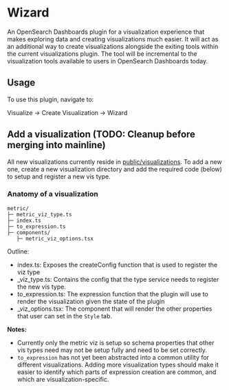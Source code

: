 # Wizard

An OpenSearch Dashboards plugin for a visualization experience that makes exploring data and creating visualizations much easier. It will act as an additional way to create visualizations alongside the exiting tools within the current visualizations plugin. The tool will be incremental to the visualization tools available to users in OpenSearch Dashboards today.

## Usage

To use this plugin, navigate to:

Visualize -> Create Visualization -> Wizard

## Add a visualization (TODO: Cleanup before merging into mainline)

All new visualizations currently reside in [public/visualizations](./public/visualizations). To add a new one, create a new visualization directory and add the required code (below) to setup and register a new vis type.

### Anatomy of a visualization

```
metric/
├─ metric_viz_type.ts
├─ index.ts
├─ to_expression.ts
├─ components/
   ├─ metric_viz_options.tsx
```

Outline:
- index.ts: Exposes the create<Viz>Config function that is used to register the viz type
- <vizName>_viz_type.ts: Contains the config that the type service needs to register the new vis type.
- to_expression.ts: The expression function that the plugin will use to render the visualization given the state of the plugin
- <vizName>_viz_options.tsx: The component that will render the other properties that user can set in the `Style` tab. 

**Notes:**

- Currently only the metric viz is setup so schema properties that other vis types need may not be setup fully and need to be set correctly. 
- `to_expression` has not yet been abstracted into a common utility for different visualizations. Adding more visualization types should make it easier to identify which parts of expression creation are common, and which are visualization-specific.

